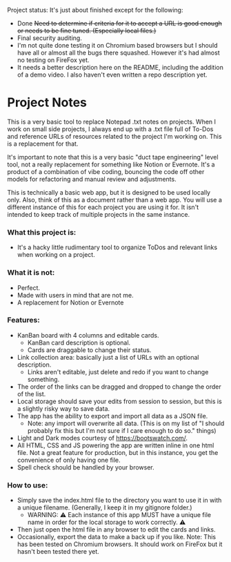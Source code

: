 Project status: It's just about finished except for the following:
* Done ~~Need to determine if criteria for it to accept a URL is good enough or needs to be fine tuned. (Especially local files.)~~
* Final security auditing.
* I'm not quite done testing it on Chromium based browsers but I should have all or almost all the bugs there squashed. However it's had almost no testing on FireFox yet.
* It needs a better description here on the README, including the addition of a demo video. I also haven't even written a repo description yet.

# Project Notes

This is a very basic tool to replace Notepad .txt notes on projects. When I work on small side projects, I always end up with a .txt file full of To-Dos and reference URLs of resources related to the project I'm working on. This is a replacement for that.

It's important to note that this is a very basic "duct tape engineering" level tool, not a really replacement for something like Notion or Evernote. It's a product of a combination of vibe coding, bouncing the code off other models for refactoring and manual review and adjustments.

This is technically a basic web app, but it is designed to be used locally only. Also, think of this as a document rather than a web app. You will use a different instance of this for each project you are using it for. It isn't intended to keep track of multiple projects in the same instance.

### What this project is:
* It's a hacky little rudimentary tool to organize ToDos and relevant links when working on a project.

### What it is not:
* Perfect. 
* Made with users in mind that are not me.
* A replacement for Notion or Evernote

### Features:

- KanBan board with 4 columns and editable cards.
  - KanBan card description is optional.
  - Cards are draggable to change their status.
- Link collection area: basically just a list of URLs with an optional description.
  - Links aren't editable, just delete and redo if you want to change something.
- The order of the links can be dragged and dropped to change the order of the list.
- Local storage should save your edits from session to session, but this is a slightly risky way to save data.
- The app has the ability to export and import all data as a JSON file.
  - Note: any import will overwrite all data. (This is on my list of "I should probably fix this but I'm not sure if I care enough to do so." things)
- Light and Dark modes courtesy of https://bootswatch.com/.
- All HTML, CSS and JS powering the app are written inline in one html file. Not a great feature for production, but in this instance, you get the convenience of only having one file.
- Spell check should be handled by your browser.

### How to use: 

- Simply save the index.html file to the directory you want to use it in with a unique filename. (Generally, I keep it in my gitignore folder.)
  - WARNING: :warning: Each instance of this app MUST have a unique file name in order for the local storage to work correctly. :warning: 
- Then just open the html file in any browser to edit the cards and links.
- Occasionally, export the data to make a back up if you like.
Note: This has been tested on Chromium browsers. It should work on FireFox but it hasn't been tested there yet.
